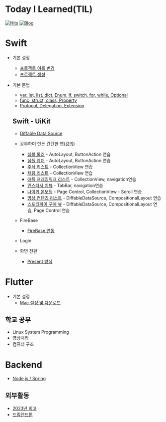 # Today I Learned(TIL)
[![Hits](https://hits.seeyoufarm.com/api/count/incr/badge.svg?url=https%3A%2F%2Fgithub.com%2Falstjr7437%2FTIL&count_bg=%23499CF3&title_bg=%23000000&icon=adguard.svg&icon_color=%23FFFFFF&title=See&edge_flat=false)](https://hits.seeyoufarm.com)
[![Blog](https://img.shields.io/badge/Velog-velog.io/@alstjr7437-blue.svg)](https://velog.io/@alstjr7437)

# Swift
* 기본 설정
  * [프로젝트 이름 변경](https://velog.io/@alstjr7437/%ED%94%84%EB%A1%9C%EC%A0%9D%ED%8A%B8-%EC%9D%B4%EB%A6%84-%EB%B3%80%EA%B2%BD-iOS)
  * [프로젝트 생성](https://velog.io/@alstjr7437/iOS-%EC%B2%AB-%ED%94%84%EB%A1%9C%EC%A0%9D%ED%8A%B8-%EC%83%9D%EC%84%B1)
* 기본 문법
  * [var, let, list, dict, Enum, if, switch, for, while, Optional](https://github.com/alstjr7437/TIL/blob/main/Swift/syntax/basic.md)
  * [func, struct, class, Property](https://github.com/alstjr7437/TIL/blob/main/Swift/syntax/basic2.md)
  * [Protocol, Delegation, Extension](https://github.com/alstjr7437/TIL/blob/main/Swift/syntax/basic3.md)

  ## Swift - UiKit
  * [Diffable Data Source](https://github.com/alstjr7437/TIL/blob/main/Swift/Uikit/diffable_datasource/diffable_datasource.md)
  * 공부하며 만든 간단한 앱([강의](https://fastcampus.co.kr/dev_online_iosbible))
    * [심볼 롤러](https://github.com/alstjr7437/TIL/blob/main/Swift/Uikit/Study/SymbolRoller/SymbolRoller.md) - AutoLayout, ButtonAction 연습
    * [심플 웨더](https://github.com/alstjr7437/TIL/blob/main/Swift/Uikit/Study/SimpleWeather/SimpleWeather.md) - AutoLayout, ButtonAction 연습
    * [주식 리스트](https://github.com/alstjr7437/TIL/blob/main/Swift/Uikit/Study/StockRank/StockRank.md) - CollectionView 연습
    * [채팅 리스트](https://github.com/alstjr7437/TIL/blob/main/Swift/Uikit/Study/ChatList/ChatList.md) - CollectionView 연습
    * [애플 프레임워크 리스트](https://github.com/alstjr7437/TIL/blob/main/Swift/Uikit/Study/AppleFramework/AppleFramework.md) - CollectionView, navigation연습
    * [인스타서 치뷰](https://github.com/alstjr7437/TIL/blob/main/Swift/Uikit/Study/InstaSearchView/InstaSearchView.md) - TabBar, navigation연습
    * [나이키 온보딩](https://github.com/alstjr7437/TIL/blob/main/Swift/Uikit/Study/NRCOnboarding/NRCOnboarding.md) - Page Control, CollectionView - Scroll 연습
    * [명상 컨텐츠 리스트](https://github.com/alstjr7437/TIL/blob/main/Swift/Uikit/Study/HeadSpaceFocus/HeadSpaceFocus.md) - DiffableDataSource, CompositionalLayout 연습
    * [스포티파이 구매 뷰](https://github.com/alstjr7437/TIL/blob/main/Swift/Uikit/Study/SpotifyPaywall/SpotifyPaywall.md) - DiffableDataSource, CompositionalLayout 연습, Page Control 연습

  * FireBase
    * [FireBase 연동](https://github.com/alstjr7437/TIL/blob/main/Swift/Uikit/Firebase/FireBase.md)

  * Login

  * 화면 전환
    * [Present 방식](https://github.com/alstjr7437/TIL/blob/main/Swift/Uikit/Screen/ScreenTransPresent/ScreenTransPresent.md)

# Flutter
* 기본 설정 
  * [Mac 설정 및 다운로드](https://velog.io/@alstjr7437/MacFlutter-download)
## 학교 공부
* Linux System Programming
* 영상처리
* 컴퓨터 구조

# Backend
  * [Node.js / Spring](https://velog.io/@alstjr7437/Node.jsVsSpring)


## 외부활동
* [2023년 회고](https://velog.io/@alstjr7437/%ED%9A%8C%EA%B3%A0-2023%EB%85%84-%ED%9A%8C%EA%B3%A0)
* [드림랜드톤](https://velog.io/@alstjr7437/DreamLandThon1)
